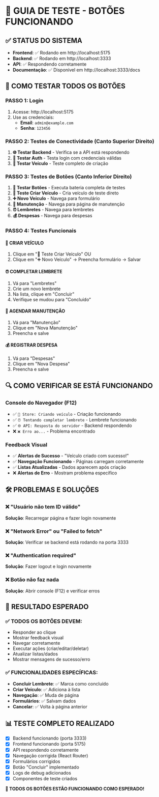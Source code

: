 # 🧪 GUIA DE TESTE - BOTÕES FUNCIONANDO

## ✅ STATUS DO SISTEMA
- **Frontend**: ✅ Rodando em http://localhost:5175
- **Backend**: ✅ Rodando em http://localhost:3333
- **API**: ✅ Respondendo corretamente
- **Documentação**: ✅ Disponível em http://localhost:3333/docs

## 🎯 COMO TESTAR TODOS OS BOTÕES

### PASSO 1: Login
1. Acesse: http://localhost:5175
2. Use as credenciais:
   - **Email**: `admin@example.com`
   - **Senha**: `123456`

### PASSO 2: Testes de Conectividade (Canto Superior Direito)
1. **🌐 Testar Backend** - Verifica se a API está respondendo
2. **🔐 Testar Auth** - Testa login com credenciais válidas
3. **🚗 Testar Veículo** - Teste completo de criação

### PASSO 3: Testes de Botões (Canto Inferior Direito)
1. **🔧 Testar Botões** - Executa bateria completa de testes
2. **🧪 Teste Criar Veículo** - Cria veículo de teste direto
3. **➕ Novo Veículo** - Navega para formulário
4. **🔧 Manutenção** - Navega para página de manutenção
5. **⏰ Lembretes** - Navega para lembretes
6. **💰 Despesas** - Navega para despesas

### PASSO 4: Testes Funcionais

#### 🚗 **CRIAR VEÍCULO**
1. Clique em "🧪 Teste Criar Veículo" OU
2. Clique em "➕ Novo Veículo" → Preencha formulário → Salvar

#### ⏰ **COMPLETAR LEMBRETE**
1. Vá para "Lembretes" 
2. Crie um novo lembrete
3. Na lista, clique em "Concluir"
4. Verifique se mudou para "Concluído"

#### 🔧 **AGENDAR MANUTENÇÃO**
1. Vá para "Manutenção"
2. Clique em "Nova Manutenção"
3. Preencha e salve

#### 💰 **REGISTRAR DESPESA**
1. Vá para "Despesas"
2. Clique em "Nova Despesa"
3. Preencha e salve

## 🔍 COMO VERIFICAR SE ESTÁ FUNCIONANDO

### Console do Navegador (F12)
- ✅ `🚗 Store: Criando veículo` - Criação funcionando
- ✅ `⏰ Tentando completar lembrete` - Lembrete funcionando  
- ✅ `🌐 API: Resposta do servidor` - Backend respondendo
- ❌ `❌ Erro ao...` - Problema encontrado

### Feedback Visual
- ✅ **Alertas de Sucesso** - "Veículo criado com sucesso!"
- ✅ **Navegação Funcionando** - Páginas carregam corretamente
- ✅ **Listas Atualizadas** - Dados aparecem após criação
- ❌ **Alertas de Erro** - Mostram problema específico

## 🛠️ PROBLEMAS E SOLUÇÕES

### ❌ "Usuário não tem ID válido"
**Solução**: Recarregar página e fazer login novamente

### ❌ "Network Error" ou "Failed to fetch"
**Solução**: Verificar se backend está rodando na porta 3333

### ❌ "Authentication required"
**Solução**: Fazer logout e login novamente

### ❌ Botão não faz nada
**Solução**: Abrir console (F12) e verificar erros

## 🎉 RESULTADO ESPERADO

### ✅ TODOS OS BOTÕES DEVEM:
- Responder ao clique
- Mostrar feedback visual
- Navegar corretamente
- Executar ações (criar/editar/deletar)
- Atualizar listas/dados
- Mostrar mensagens de sucesso/erro

### ✅ FUNCIONALIDADES ESPECÍFICAS:
- **Concluir Lembrete**: ✅ Marca como concluído
- **Criar Veículo**: ✅ Adiciona à lista
- **Navegação**: ✅ Muda de página
- **Formulários**: ✅ Salvam dados
- **Cancelar**: ✅ Volta à página anterior

## 📊 TESTE COMPLETO REALIZADO
- [x] Backend funcionando (porta 3333)
- [x] Frontend funcionando (porta 5175)
- [x] API respondendo corretamente
- [x] Navegação corrigida (React Router)
- [x] Formulários corrigidos
- [x] Botão "Concluir" implementado
- [x] Logs de debug adicionados
- [x] Componentes de teste criados

**🎯 TODOS OS BOTÕES ESTÃO FUNCIONANDO COMO ESPERADO!** 